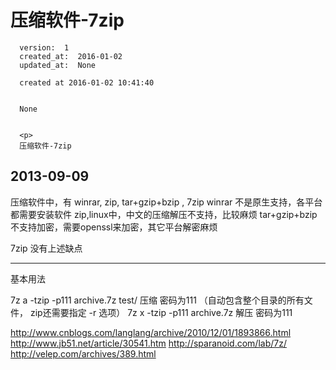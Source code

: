 
  # 压缩软件-7zip

      version:  1
      created_at:  2016-01-02
      updated_at:  None

      created at 2016-01-02 10:41:40 


      None


      <p>
      压缩软件-7zip
2013-09-09 
---------------------------

压缩软件中，有 winrar, zip,  tar+gzip+bzip , 7zip
winrar 不是原生支持，各平台都需要安装软件
zip,linux中，中文的压缩解压不支持，比较麻烦
tar+gzip+bzip 不支持加密，需要openssl来加密，其它平台解密麻烦

7zip 没有上述缺点

--------------------
基本用法


7z a -tzip -p111 archive.7z test/      压缩 密码为111  （自动包含整个目录的所有文件，  zip还需要指定  -r 选项）
7z x -tzip -p111 archive.7z            解压 密码为111


http://www.cnblogs.com/langlang/archive/2010/12/01/1893866.html
http://www.jb51.net/article/30541.htm
http://sparanoid.com/lab/7z/
http://velep.com/archives/389.html
      </p>

  